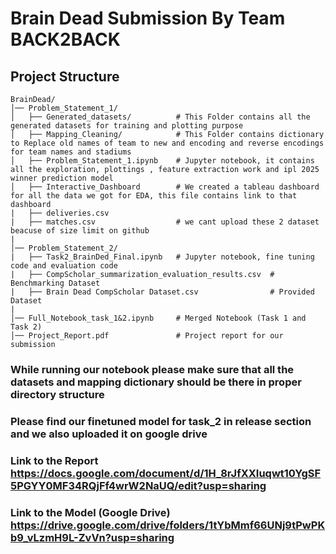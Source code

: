 # Brain Dead Submission By Team BACK2BACK

## Project Structure

```
BrainDead/
│── Problem_Statement_1/             
│   ├── Generated_datasets/          # This Folder contains all the generated datasets for training and plotting purpose
│   ├── Mapping_Cleaning/            # This Folder contains dictionary to Replace old names of team to new and encoding and reverse encodings for team names and stadiums
│   ├── Problem_Statement_1.ipynb    # Jupyter notebook, it contains all the exploration, plottings , feature extraction work and ipl 2025 winner prediction model 
│   ├── Interactive_Dashboard        # We created a tableau dashboard for all the data we got for EDA, this file contains link to that dashboard
|   ├── deliveries.csv               
|   ├── matches.csv                  # we cant upload these 2 dataset beacuse of size limit on github
|
│── Problem_Statement_2/              
|   ├── Task2_BrainDed_Final.ipynb   # Jupyter notebook, fine tuning code and evaluation code
|   ├── CompScholar_summarization_evaluation_results.csv  # Benchmarking Dataset
|   ├── Brain Dead CompScholar Dataset.csv                # Provided Dataset
|
│── Full_Notebook_task_1&2.ipynb     # Merged Notebook (Task 1 and Task 2)
│── Project_Report.pdf               # Project report for our submission
```

### While running our notebook please make sure that all the datasets and mapping dictionary should be there in proper directory structure

### Please find our finetuned model for task_2 in release section and we also uploaded it on google drive 

### Link to the Report https://docs.google.com/document/d/1H_8rJfXXIuqwt10YgSF5PGYY0MF34RQjFf4wrW2NaUQ/edit?usp=sharing

### Link to the Model (Google Drive) https://drive.google.com/drive/folders/1tYbMmf66UNj9tPwPKb9_vLzmH9L-ZvVn?usp=sharing

